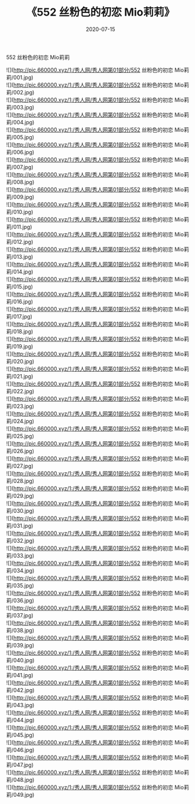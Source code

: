 ﻿---
layout: post
title:  《552 丝粉色的初恋 Mio莉莉》
date:   2020-07-15
img: http://pic.660000.xyz/1:/秀人网/秀人网第01部分/552 丝粉色的初恋 Mio莉莉/000.jpg
categories: [美女, 清纯, 唯美]
---

552 丝粉色的初恋 Mio莉莉

  ![](http://pic.660000.xyz/1:/秀人网/秀人网第01部分/552 丝粉色的初恋 Mio莉莉/001.jpg) <br> ![](http://pic.660000.xyz/1:/秀人网/秀人网第01部分/552 丝粉色的初恋 Mio莉莉/002.jpg) <br> ![](http://pic.660000.xyz/1:/秀人网/秀人网第01部分/552 丝粉色的初恋 Mio莉莉/003.jpg) <br> ![](http://pic.660000.xyz/1:/秀人网/秀人网第01部分/552 丝粉色的初恋 Mio莉莉/004.jpg) <br> ![](http://pic.660000.xyz/1:/秀人网/秀人网第01部分/552 丝粉色的初恋 Mio莉莉/005.jpg) <br> ![](http://pic.660000.xyz/1:/秀人网/秀人网第01部分/552 丝粉色的初恋 Mio莉莉/006.jpg) <br> ![](http://pic.660000.xyz/1:/秀人网/秀人网第01部分/552 丝粉色的初恋 Mio莉莉/007.jpg) <br> ![](http://pic.660000.xyz/1:/秀人网/秀人网第01部分/552 丝粉色的初恋 Mio莉莉/008.jpg) <br> ![](http://pic.660000.xyz/1:/秀人网/秀人网第01部分/552 丝粉色的初恋 Mio莉莉/009.jpg) <br> ![](http://pic.660000.xyz/1:/秀人网/秀人网第01部分/552 丝粉色的初恋 Mio莉莉/010.jpg) <br> ![](http://pic.660000.xyz/1:/秀人网/秀人网第01部分/552 丝粉色的初恋 Mio莉莉/011.jpg) <br> ![](http://pic.660000.xyz/1:/秀人网/秀人网第01部分/552 丝粉色的初恋 Mio莉莉/012.jpg) <br> ![](http://pic.660000.xyz/1:/秀人网/秀人网第01部分/552 丝粉色的初恋 Mio莉莉/013.jpg) <br> ![](http://pic.660000.xyz/1:/秀人网/秀人网第01部分/552 丝粉色的初恋 Mio莉莉/014.jpg) <br> ![](http://pic.660000.xyz/1:/秀人网/秀人网第01部分/552 丝粉色的初恋 Mio莉莉/015.jpg) <br> ![](http://pic.660000.xyz/1:/秀人网/秀人网第01部分/552 丝粉色的初恋 Mio莉莉/016.jpg) <br> ![](http://pic.660000.xyz/1:/秀人网/秀人网第01部分/552 丝粉色的初恋 Mio莉莉/017.jpg) <br> ![](http://pic.660000.xyz/1:/秀人网/秀人网第01部分/552 丝粉色的初恋 Mio莉莉/018.jpg) <br> ![](http://pic.660000.xyz/1:/秀人网/秀人网第01部分/552 丝粉色的初恋 Mio莉莉/019.jpg) <br> ![](http://pic.660000.xyz/1:/秀人网/秀人网第01部分/552 丝粉色的初恋 Mio莉莉/020.jpg) <br> ![](http://pic.660000.xyz/1:/秀人网/秀人网第01部分/552 丝粉色的初恋 Mio莉莉/021.jpg) <br> ![](http://pic.660000.xyz/1:/秀人网/秀人网第01部分/552 丝粉色的初恋 Mio莉莉/022.jpg) <br> ![](http://pic.660000.xyz/1:/秀人网/秀人网第01部分/552 丝粉色的初恋 Mio莉莉/023.jpg) <br> ![](http://pic.660000.xyz/1:/秀人网/秀人网第01部分/552 丝粉色的初恋 Mio莉莉/024.jpg) <br> ![](http://pic.660000.xyz/1:/秀人网/秀人网第01部分/552 丝粉色的初恋 Mio莉莉/025.jpg) <br> ![](http://pic.660000.xyz/1:/秀人网/秀人网第01部分/552 丝粉色的初恋 Mio莉莉/026.jpg) <br> ![](http://pic.660000.xyz/1:/秀人网/秀人网第01部分/552 丝粉色的初恋 Mio莉莉/027.jpg) <br> ![](http://pic.660000.xyz/1:/秀人网/秀人网第01部分/552 丝粉色的初恋 Mio莉莉/028.jpg) <br> ![](http://pic.660000.xyz/1:/秀人网/秀人网第01部分/552 丝粉色的初恋 Mio莉莉/029.jpg) <br> ![](http://pic.660000.xyz/1:/秀人网/秀人网第01部分/552 丝粉色的初恋 Mio莉莉/030.jpg) <br> ![](http://pic.660000.xyz/1:/秀人网/秀人网第01部分/552 丝粉色的初恋 Mio莉莉/031.jpg) <br> ![](http://pic.660000.xyz/1:/秀人网/秀人网第01部分/552 丝粉色的初恋 Mio莉莉/032.jpg) <br> ![](http://pic.660000.xyz/1:/秀人网/秀人网第01部分/552 丝粉色的初恋 Mio莉莉/033.jpg) <br> ![](http://pic.660000.xyz/1:/秀人网/秀人网第01部分/552 丝粉色的初恋 Mio莉莉/034.jpg) <br> ![](http://pic.660000.xyz/1:/秀人网/秀人网第01部分/552 丝粉色的初恋 Mio莉莉/035.jpg) <br> ![](http://pic.660000.xyz/1:/秀人网/秀人网第01部分/552 丝粉色的初恋 Mio莉莉/036.jpg) <br> ![](http://pic.660000.xyz/1:/秀人网/秀人网第01部分/552 丝粉色的初恋 Mio莉莉/037.jpg) <br> ![](http://pic.660000.xyz/1:/秀人网/秀人网第01部分/552 丝粉色的初恋 Mio莉莉/038.jpg) <br> ![](http://pic.660000.xyz/1:/秀人网/秀人网第01部分/552 丝粉色的初恋 Mio莉莉/039.jpg) <br> ![](http://pic.660000.xyz/1:/秀人网/秀人网第01部分/552 丝粉色的初恋 Mio莉莉/040.jpg) <br> ![](http://pic.660000.xyz/1:/秀人网/秀人网第01部分/552 丝粉色的初恋 Mio莉莉/041.jpg) <br> ![](http://pic.660000.xyz/1:/秀人网/秀人网第01部分/552 丝粉色的初恋 Mio莉莉/042.jpg) <br> ![](http://pic.660000.xyz/1:/秀人网/秀人网第01部分/552 丝粉色的初恋 Mio莉莉/043.jpg) <br> ![](http://pic.660000.xyz/1:/秀人网/秀人网第01部分/552 丝粉色的初恋 Mio莉莉/044.jpg) <br> ![](http://pic.660000.xyz/1:/秀人网/秀人网第01部分/552 丝粉色的初恋 Mio莉莉/045.jpg) <br> ![](http://pic.660000.xyz/1:/秀人网/秀人网第01部分/552 丝粉色的初恋 Mio莉莉/046.jpg) <br> ![](http://pic.660000.xyz/1:/秀人网/秀人网第01部分/552 丝粉色的初恋 Mio莉莉/047.jpg) <br> ![](http://pic.660000.xyz/1:/秀人网/秀人网第01部分/552 丝粉色的初恋 Mio莉莉/048.jpg) <br> ![](http://pic.660000.xyz/1:/秀人网/秀人网第01部分/552 丝粉色的初恋 Mio莉莉/049.jpg) <br>